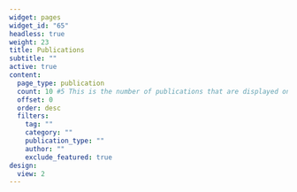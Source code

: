 ```yaml
---
widget: pages
widget_id: "65"
headless: true
weight: 23
title: Publications
subtitle: ""
active: true
content:
  page_type: publication
  count: 10 #5 This is the number of publications that are displayed on the front page 
  offset: 0
  order: desc
  filters:
    tag: ""
    category: ""
    publication_type: ""
    author: ""
    exclude_featured: true
design:
  view: 2
---
```


